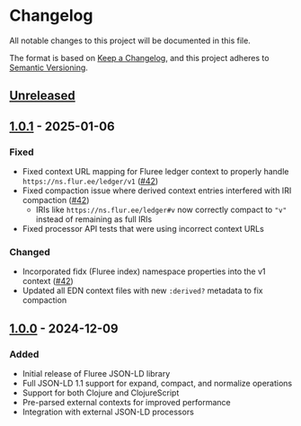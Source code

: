 # Changelog

All notable changes to this project will be documented in this file.

The format is based on [Keep a Changelog](https://keepachangelog.com/en/1.0.0/),
and this project adheres to [Semantic Versioning](https://semver.org/spec/v2.0.0.html).

## [Unreleased]

## [1.0.1] - 2025-01-06

### Fixed
- Fixed context URL mapping for Fluree ledger context to properly handle `https://ns.flur.ee/ledger/v1` ([#42](https://github.com/fluree/json-ld/pull/42))
- Fixed compaction issue where derived context entries interfered with IRI compaction ([#42](https://github.com/fluree/json-ld/pull/42))
  - IRIs like `https://ns.flur.ee/ledger#v` now correctly compact to `"v"` instead of remaining as full IRIs
- Fixed processor API tests that were using incorrect context URLs

### Changed
- Incorporated fidx (Fluree index) namespace properties into the v1 context ([#42](https://github.com/fluree/json-ld/pull/42))
- Updated all EDN context files with new `:derived?` metadata to fix compaction

## [1.0.0] - 2024-12-09

### Added
- Initial release of Fluree JSON-LD library
- Full JSON-LD 1.1 support for expand, compact, and normalize operations
- Support for both Clojure and ClojureScript
- Pre-parsed external contexts for improved performance
- Integration with external JSON-LD processors

[Unreleased]: https://github.com/fluree/json-ld/compare/v1.0.1...HEAD
[1.0.1]: https://github.com/fluree/json-ld/compare/v1.0.0...v1.0.1
[1.0.0]: https://github.com/fluree/json-ld/releases/tag/v1.0.0